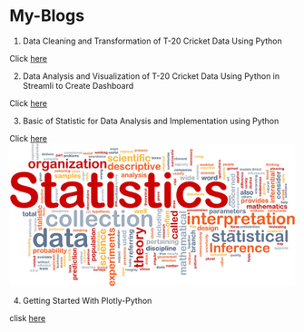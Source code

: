 # My-Blogs


1. Data Cleaning and Transformation of T-20 Cricket Data Using Python

Click [here](https://adityanaranje.medium.com/t-20-cricket-data-cleaning-and-transformation-for-data-analysis-json-to-csv-using-python-bcb4b590e5a8)

2.  Data Analysis and Visualization of T-20 Cricket Data Using Python in Streamli to Create Dashboard

Click [here](https://adityanaranje.medium.com/t-20-cricket-data-analysis-project-dashboard-using-python-in-streamlit-b4c44a134584)

3. Basic of Statistic for Data Analysis and Implementation using Python

Click [here](https://adityanaranje.medium.com/basics-of-statistics-for-data-analysis-and-implementation-using-python-9d150af9ef46)
![](https://github.com/adityanaranje/My-Blogs/blob/main/Images/img1.png)

4. Getting Started With Plotly-Python

clisk [here](https://adityanaranje.medium.com/getting-started-with-plotly-python-ca5e8ffe4484)
